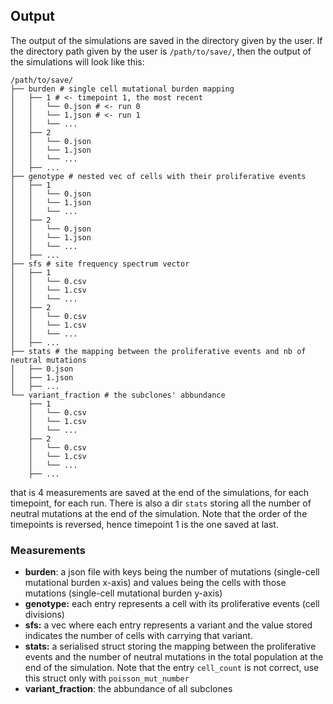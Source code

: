 ## Output
The output of the simulations are saved in the directory given by the user.
If the directory path given by the user is `/path/to/save/`, then the output of the simulations will look like this:
```$ tree /path/to/save/
/path/to/save/
├── burden # single cell mutational burden mapping
│   ├── 1 # <- timepoint 1, the most recent
│   │   └── 0.json # <- run 0
│   │   └── 1.json # <- run 1
│   │   └── ...
│   ├── 2
│   │   └── 0.json
│   │   └── 1.json
│   │   └── ...
│   ├── ...
├── genotype # nested vec of cells with their proliferative events
│   ├── 1
│   │   └── 0.json
│   │   └── 1.json
│   │   └── ...
│   ├── 2
│   │   └── 0.json
│   │   └── 1.json
│   │   └── ...
│   ├── ...
├── sfs # site frequency spectrum vector
│   ├── 1
│   │   └── 0.csv
│   │   └── 1.csv
│   │   └── ...
│   ├── 2
│   │   └── 0.csv
│   │   └── 1.csv
│   │   └── ...
│   ├── ...
├── stats # the mapping between the proliferative events and nb of neutral mutations
│   ├── 0.json
│   ├── 1.json
│   ├── ...
└── variant_fraction # the subclones' abbundance
    ├── 1
    │   └── 0.csv
    │   └── 1.csv
    │   └── ...
    ├── 2
    │   └── 0.csv
    │   └── 1.csv
    │   └── ...
    ├── ...
```
that is 4 measurements are saved at the end of the simulations, for each timepoint, for each run.
There is also a dir `stats` storing all the number of neutral mutations at the end of the simulation.
Note that the order of the timepoints is reversed, hence timepoint 1 is the one saved at last.

### Measurements
- **burden**: a json file with keys being the number of mutations (single-cell mutational burden x-axis) and values being the cells with those mutations (single-cell mutational burden y-axis)
- **genotype:** each entry represents a cell with its proliferative events (cell divisions)
- **sfs:** a vec where each entry represents a variant and the value stored indicates the number of cells with carrying that variant.
- **stats:** a serialised struct storing the mapping between the proliferative events and the number of neutral mutations in the total population at the end of the simulation. Note that the entry `cell_count` is not correct, use this struct only with `poisson_mut_number`
- **variant_fraction**: the abbundance of all subclones

